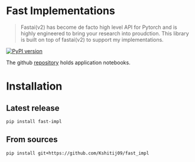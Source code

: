 # Fast Implementations
> Fastai(v2) has become de facto high level API for Pytorch and is highly engineered to bring your research into proudction. This library is built on top of fastai(v2) to support my implementations. 


[![PyPI version](https://badge.fury.io/py/fast-impl.svg)](https://badge.fury.io/py/fast-impl)

The github [repository](https://github.com/Kshitij09/fast_impl/) holds application notebooks.

# Installation
## Latest release
```shell
pip install fast-impl
```
## From sources
```shell
pip install git+https://github.com/Kshitij09/fast_impl
```
